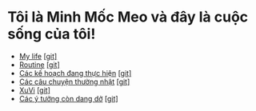 # Tôi là Minh Mốc Meo và đây là cuộc sống của tôi!

- [My life](https://minhxuvi.github.io/note/MyLife) [[git]](https://github.com/minhxuvi/minhxuvi/wiki/MyLife)
- [Routine](https://minhxuvi.github.io/note/Routine) [[git]](https://github.com/minhxuvi/minhxuvi/wiki/Routine)
- [Các kế hoạch đang thực hiện](https://minhxuvi.github.io/note/Plan) [[git]](https://github.com/minhxuvi/minhxuvi/wiki/Plan)
- [Các câu chuyện thường nhật](https://minhxuvi.github.io/note/DailyNote) [[git]](https://github.com/minhxuvi/minhxuvi/wiki/DailyNote)
- [XuVi](https://xuvitravel.github.io/) [[git]](https://github.com/xuvitravel/xuvitravel.github.io)
- [Các ý tưởng còn dang dở](https://minhxuvi.github.io/note/Idea) [[git]](https://github.com/minhxuvi/minhxuvi/wiki/Idea)
